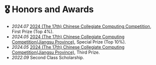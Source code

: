# 🎖 Honors and Awards
- *2024.07* [2024 (The 17th) Chinese Collegiate Computing Competition](https://jsjds.blcu.edu.cn/info/1042/1963.htm), First Prize (Top 4%).
- *2024.05* [2024 (The 17th) Chinese Collegiate Computing Competition(Jiangsu Province)](https://www.jscs.org.cn/x4.php?id=99), Special Prize (Top 10%).
- *2024.05* [2024 (The 17th) Chinese Collegiate Computing Competition(Jiangsu Province)](https://www.jscs.org.cn/x4.php?id=99), Third Prize.
- *2022.09* Second Class Scholarship.
